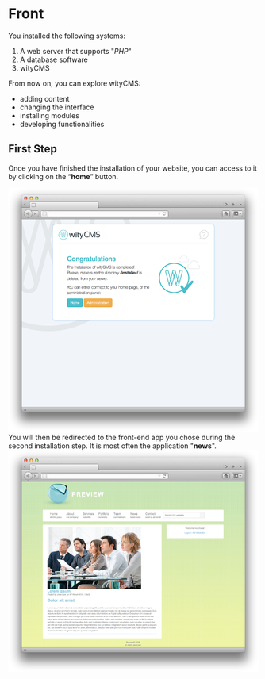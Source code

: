 # Front

You installed the following systems:

1. A web server that supports "*PHP*"
2. A database software 
3. wityCMS

From now on, you can explore wityCMS:

* adding content
* changing the interface
* installing modules
* developing functionalities


## First Step

Once you have finished the installation of your website, you can access to it by clicking on the “**home**” button.

![](installer-05.png)
You will then be redirected to the front-end app you chose during the second installation step. It is most often  the application "**news**".
![](post-news-04.png)